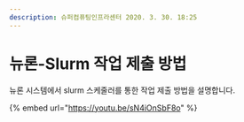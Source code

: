```yaml
---
description: 슈퍼컴퓨팅인프라센터 2020. 3. 30. 18:25
---
```


# 뉴론-Slurm 작업 제출 방법

뉴론 시스템에서 slurm 스케줄러를 통한 작업 제출 방법을 설명합니다.

{% embed url="https://youtu.be/sN4iOnSbF8o" %}

